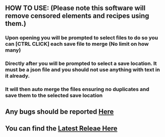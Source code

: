 ## **HOW TO USE:** (**Please note this software will remove censored elements and recipes using them.**)

### Upon opening you will be prompted to select files to do so you can [CTRL CLICK] each save file to merge (No limit on how many)
### Directly after you will be prompted to select a save location. It must be a json file and you should not use anything with text in it already.
### It will then auto merge the files ensuring no duplicates and save them to the selected save location

## Any bugs should be reported [Here](https://github.com/Nch0001/recipe-merger/issues/new)
## You can find the [Latest Releae Here](https://github.com/Nch0001/recipe-merger/releases/tag/InfSaveMerger)
